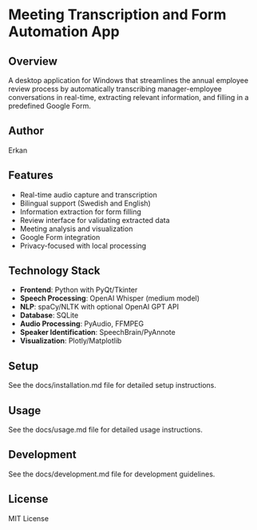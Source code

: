 # Meeting Transcription and Form Automation App

## Overview
A desktop application for Windows that streamlines the annual employee review process by automatically transcribing manager-employee conversations in real-time, extracting relevant information, and filling in a predefined Google Form.

## Author
Erkan

## Features
- Real-time audio capture and transcription
- Bilingual support (Swedish and English)
- Information extraction for form filling
- Review interface for validating extracted data
- Meeting analysis and visualization
- Google Form integration
- Privacy-focused with local processing

## Technology Stack
- **Frontend**: Python with PyQt/Tkinter
- **Speech Processing**: OpenAI Whisper (medium model)
- **NLP**: spaCy/NLTK with optional OpenAI GPT API
- **Database**: SQLite
- **Audio Processing**: PyAudio, FFMPEG
- **Speaker Identification**: SpeechBrain/PyAnnote
- **Visualization**: Plotly/Matplotlib

## Setup
See the docs/installation.md file for detailed setup instructions.

## Usage
See the docs/usage.md file for detailed usage instructions.

## Development
See the docs/development.md file for development guidelines.

## License
MIT License